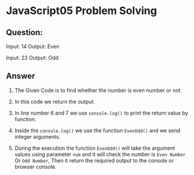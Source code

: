 # JavaScript05 Problem Solving

## Question:

Input: 14	Output: Even	

Input: 23	Output: Odd

## Answer

1. The Given Code is to find whether the number is even number or not

2. In this code we return the output.

3. In line number 6 and 7 we use `console.log()` to print the return value by function.

4. Inside the `console.log()` we use the function `EvenOdd()` and we send integer arguments.

5. During the execution the function `EvenOdd()` will take the argument values using parameter `num` and it will check the number is `Even Number` Or `Odd Number`, Then it return the required output to the console or browser console.